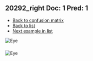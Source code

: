 ## 20292_right Doc: 1 Pred: 1
- [Back to confusion matrix](https://github.com/juliandewit/kaggle_retinopathy/blob/master/matrix.md)
- [Back to list](https://github.com/juliandewit/kaggle_retinopathy/blob/master/lists/11/list.md)
- [Next example in list](https://github.com/juliandewit/kaggle_retinopathy/blob/master/lists/11/20/2034_left.md)

![Eye](https://retinopaty.blob.core.windows.net/size1024/20292_right_1.jpeg)

### 

![Eye]()

